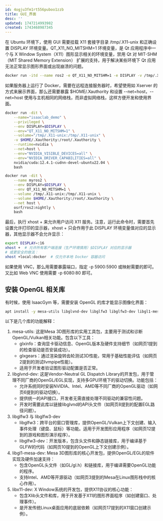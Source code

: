 ```yaml
---
id: 4ogju3fm1rt556puboo1zzb
title: GUI_界面
desc: ''
updated: 1747214993982
created: 1743468987345
---
```


在 Ubuntu 环境下，使用 GUI 需要挂载 X11 套接字目录 /tmp/.X11-unix 和正确设置 DISPLAY 环境变量。QT_X11_NO_MITSHM=1 环境变量，是 Qt 应用程序中一个与 X Window System（X11）图形显示相关的环境变量，禁用 Qt 对 MIT-SHM（MIT Shared Memory Extension） 扩展的支持，用于解决某些环境下 Qt 应用无法正常显示图形界面或出现崩溃的问题。

```bash
docker run -itd --name ros2 -e QT_X11_NO_MITSHM=1 -e DISPLAY -v /tmp/.X11-unix:/tmp/.X11-unix osrf/ros2:nightly
```

如果服务器上运行了 Docker，需要在远程连接服务器时，希望使用如 Xserver 的方式来展示界面，那么还需要暴露 $HOME/.Xauthority 和设置 --net=host，--net=host 使用与主机相同的网络栈，而非虚拟网络栈，这样方便开发和使用界面。

```bash
docker run -dit \
    --name="isaaclab_demo" \
    --privileged \
    --env DISPLAY=$DISPLAY \
    --env="QT_X11_NO_MITSHM=1" \
    --volume="/tmp/.X11-unix:/tmp/.X11-unix" \
    -v $HOME/.Xauthority:/root/.Xauthority \
    --runtime=nvidia \
    --net=host \
    --env="NVIDIA_VISIBLE_DEVICES=all" \
    --env="NVIDIA_DRIVER_CAPABILITIES=all" \
    nvidia/cuda:12.4.1-cudnn-devel-ubuntu22.04 \
    bash
```

```bash
docker run -dit \
    --name myros2 \
    --env DISPLAY=$DISPLAY \
    --env QT_X11_NO_MITSHM=1 \
    --volume /tmp/.X11-unix:/tmp/.X11-unix \
    --volume $HOME/.Xauthority:/root/.Xauthority \
    --net host \
    osrf/ros2:nightly \
    bash
```

最后，执行 xhost + 来允许用户访问 X11 服务。注意，运行此命令时，需要首先设置允许打印的显示器，xhost + 只会作用于此 DISPLAY 环境变量值对应的显示器，其他显示器不会允许显示：

```bash
export DISPLAY=:16
xhost +  # 允许所有客户端连接（生产环境慎用）$DISPLAY 对应的显示器
# 或更安全的做法：
xhost +local:docker  # 仅允许本地 Docker 容器访问
```

如果使用 VNC，那么用需要暴露端口，指定 -p 5900:5900 或映射需要的即可。又比如 Web VNC 使用需要 -p 6080:80 即可。

## 安装 OpenGL 相关库

有时候，使用 IsaacGym 等，需要安装 OpenGL 的库才能显示图像化界面：

```bash
apt install -y mesa-utils libglvnd-dev libglfw3 libglfw3-dev libgl1-mesa-dev libx11-dev
```

以下是几个库的功能解释：

1. ​​mesa-utils​​: 这是Mesa 3D图形库的实用工具包，主要用于测试和诊断OpenGL/Vulkan相关功能。包含以下工具：
    - glxinfo：查询显卡驱动信息、OpenGL版本及硬件支持细节（如网页1提到的检查驱动是否安装成功）。
    - glxgears：通过渲染旋转齿轮测试3D性能，常用于基础性能评估（如网页2提到的测试llvmpipe性能）。
    - 适用于开发者验证图形驱动配置是否正常。
2. ​​libglvnd-dev​​: 这是Vendor-Neutral GL Dispatch Library的开发包，用于管理不同厂商的OpenGL/EGL实现，支持多GPU环境下的驱动切换。功能包括：
    - 允许系统同时安装NVIDIA、Intel、AMD等不同厂商的OpenGL驱动（如网页6提到的驱动切换）。
    - 提供统一的API接口，开发者无需直接处理不同驱动的兼容性问题。
    - 开发时需要此库以链接libglvnd的API头文件（如网页8提到的配置EGL路径问题）。
3. ​​libglfw3​​ 与 ​​libglfw3-dev​​
    - ​​libglfw3​​：跨平台的窗口管理库，提供OpenGL/Vulkan上下文创建、输入事件处理（键盘、鼠标）等功能。适用于开发图形应用程序（如网页12提到的游戏和图形演示程序）。
    - ​​libglfw3-dev​​：开发版本，包含头文件和静态链接库，用于编译基于GLFW的代码（如网页10提到的OpenGL上下文创建示例）。
4. ​​libgl1-mesa-dev​​: Mesa 3D图形库的核心开发包，提供OpenGL/EGL的软件实现及硬件加速支持：
    - 包含OpenGL头文件（如GL/gl.h）和链接库，用于编译需要OpenGL功能的程序。
    - 支持Intel、AMD等开源驱动（如网页3提到的Mesa在Linux图形栈中的核心作用）。
5. ​​libx11-dev​​: X Window系统的开发包，提供X11协议的核心功能：
    - 包含Xlib头文件和库，用于开发基于X11的图形界面程序（如创建窗口、处理事件）。
    - 是开发传统Linux桌面应用的底层依赖（如网页17提到的X11窗口创建示例）。